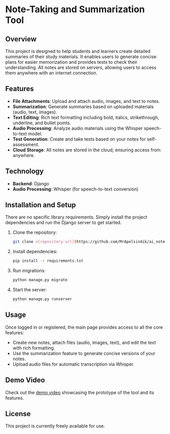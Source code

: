 # Note-Taking and Summarization Tool

## Overview
This project is designed to help students and learners create detailed summaries of their study materials. It enables users to generate concise plans for easier memorization and provides tests to check their understanding. All notes are stored on servers, allowing users to access them anywhere with an internet connection.

## Features
- **File Attachments**: Upload and attach audio, images, and text to notes.
- **Summarization**: Generate summaries based on uploaded materials (audio, text, images).
- **Text Editing**: Rich text formatting including bold, italics, strikethrough, underline, and bullet points.
- **Audio Processing**: Analyze audio materials using the Whisper speech-to-text model.
- **Test Generation**: Create and take tests based on your notes for self-assessment.
- **Cloud Storage**: All notes are stored in the cloud, ensuring access from anywhere.

## Technology
- **Backend**: Django
- **Audio Processing**: Whisper (for speech-to-text conversion)

## Installation and Setup
There are no specific library requirements. Simply install the project dependencies and run the Django server to get started.

1. Clone the repository:
   ```bash
   git clone <[repository-url](https://github.com/MrApelsin4ik/ai_notes)>
   ```
2. Install dependencies:
   ```bash
   pip install -r requirements.txt
   ```
3. Run migrations:
   ```bash
   python manage.py migrate
   ```
4. Start the server:
   ```bash
   python manage.py runserver
   ```
   
## Usage
Once logged in or registered, the main page provides access to all the core features:
- Create new notes, attach files (audio, images, text), and edit the text with rich formatting.
- Use the summarization feature to generate concise versions of your notes.
- Upload audio files for automatic transcription via Whisper.

## Demo Video
Check out the [demo video](<[video-link](https://drive.google.com/file/d/109bNl84fpLGkO24Ag5OJJWHqiuMFU4gL/view?usp=sharing)>) showcasing the prototype of the tool and its features.

## License
This project is currently freely available for use.

